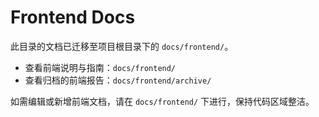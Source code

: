 # Frontend Docs

此目录的文档已迁移至项目根目录下的 `docs/frontend/`。

- 查看前端说明与指南：`docs/frontend/`
- 查看归档的前端报告：`docs/frontend/archive/`

如需编辑或新增前端文档，请在 `docs/frontend/` 下进行，保持代码区域整洁。